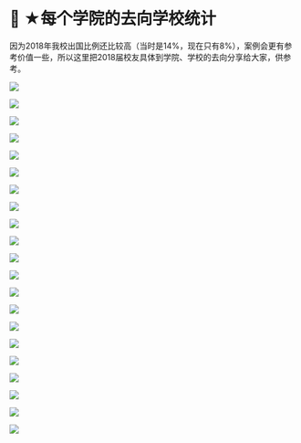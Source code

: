 # 🏰 ★每个学院的去向学校统计

&#x20;   因为2018年我校出国比例还比较高（当时是14%，现在只有8%），案例会更有参考价值一些，所以这里把2018届校友具体到学院、学校的去向分享给大家，供参考。

![](../../.gitbook/assets/bd62fb9d2d20df09fa7c363d982e7f61.jpg)

![](../../.gitbook/assets/96899a9be8f88b17bf5a3f5f61e7af73.png)

![](../../.gitbook/assets/c681d8ff9f1873af49d32509f6771c77.png)

![](../../.gitbook/assets/65cc888caa76216554068feec15f5d6c.png)

![](../../.gitbook/assets/ad413ea0c42035278284e45840a44e82.png)

![](../../.gitbook/assets/c3a0cb066ec68b78b99c7f9b53f96ef5.png)

![](../../.gitbook/assets/0c28000cdcdbd395a4cb72b531f82915.jpg)

![](../../.gitbook/assets/a72f12502cbcfdb35090312be093ae6b.jpg)

![](../../.gitbook/assets/44d0df5a0c5d1c5a6122c6fe1660876f.jpg)

![](../../.gitbook/assets/4996da7774fe74b020cc2e320f31da5f.jpg)

![](../../.gitbook/assets/c075ba4a9f8ae3ed562a6ea0dc04d704.jpg)

![](../../.gitbook/assets/6d3a9f6f338e962ce69d828f4c06f5b3.png)

![](../../.gitbook/assets/276afbf2c26cabe18015fd08dcdca2f8.png)

![](../../.gitbook/assets/954ce36aa5b7a1ed4b4df347f1b2bd9d.png)

![](../../.gitbook/assets/6f58af89fb79cc2e9f718d4321d2106c.png)

![](../../.gitbook/assets/56333c56983a074249640480165d82ab.jpg)

![](../../.gitbook/assets/3340c2deba14b691f22aaaad9b928fd8.png)

![](../../.gitbook/assets/1421cbc80bf89c0e38bd9aef9947d7b5.png)

![](../../.gitbook/assets/c6bc9f9e056313490cd48a931797db86.jpg)

![](../../.gitbook/assets/04a46a2fcaa9c547633204e5bf2dbc00.jpg)

![](../../.gitbook/assets/17906d4bc064d111632b0768284e49ad.png)
